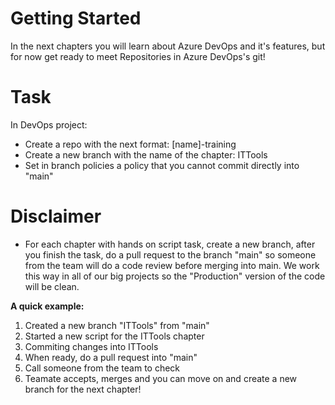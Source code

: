 # Getting Started

In the next chapters you will learn about Azure DevOps and it's features, but for now
get ready to meet Repositories in Azure DevOps's git!

# Task
In DevOps project:
- Create a repo with the next format: [name]-training
- Create a new branch with the name of the chapter: ITTools
- Set in branch policies a policy that you cannot commit directly into "main"

# Disclaimer
- For each chapter with hands on script task, create a new branch, after you finish the task,
do a pull request to the branch "main" so someone from the team will do a code review before merging into main.
We work this way in all of our big projects so the "Production" version of the code will be clean.

**A quick example:**

1. Created a new branch "ITTools" from "main" 
2. Started a new script for the ITTools chapter
3. Commiting changes into ITTools
4. When ready, do a pull request into "main"
5. Call someone from the team to check
6. Teamate accepts, merges and you can move on and create a new branch for the next chapter!